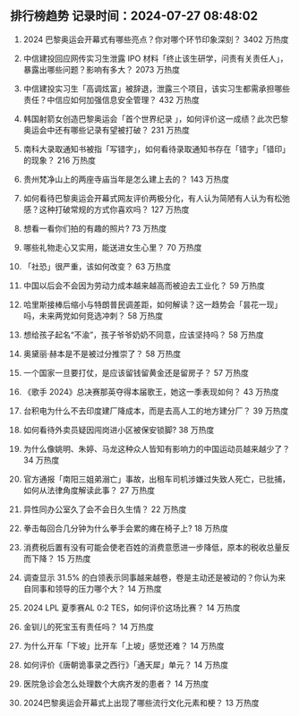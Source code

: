 
## 排行榜趋势 记录时间：2024-07-27 08:48:02
  
  1. 2024 巴黎奥运会开幕式有哪些亮点？你对哪个环节印象深刻？ 3402 万热度
    
  2. 中信建投回应网传实习生泄露 IPO 材料「终止该生研学，问责有关责任人」，暴露出哪些问题？影响有多大？ 2073 万热度
    
  3. 中信建投实习生「高调炫富」被辞退，泄露三个项目，该实习生都需承担哪些责任？中信应如何加强信息安全管理？ 432 万热度
    
  4. 韩国射箭女创造巴黎奥运会「首个世界纪录 」，如何评价这一成绩？此次巴黎奥运会中还有哪些记录有望被打破？ 231 万热度
    
  5. 南科大录取通知书被指「写错字」，如何看待录取通知书存在「错字」「错印」的现象？ 216 万热度
    
  6. 贵州梵净山上的两座寺庙当年是怎么建上去的？ 143 万热度
    
  7. 如何看待巴黎奥运会开幕式网友评价两极分化，有人认为简陋有人认为有松弛感？这种打破常规的方式你喜欢吗？ 127 万热度
    
  8. 想看一看你们拍的有趣的照片? 73 万热度
    
  9. 哪些礼物走心又实用，能送进女生心里？ 70 万热度
    
  10. 「社恐」很严重，该如何改变？ 63 万热度
    
  11. 中国以后会不会因为劳动力成本越来越高而被迫去工业化？ 59 万热度
    
  12. 哈里斯接棒后缩小与特朗普民调差距，如何解读？这一趋势会「昙花一现」吗，未来两党如何竞选冲刺？ 58 万热度
    
  13. 想给孩子起名“不渝”，孩子爷爷奶奶不同意，应该坚持吗？ 58 万热度
    
  14. 奥黛丽·赫本是不是被过分推崇了？ 58 万热度
    
  15. 一个国家一旦要打仗，是应该留钱留黄金还是留房子？ 57 万热度
    
  16. 《歌手 2024》总决赛那英夺得本届歌王，她这一季表现如何？ 43 万热度
    
  17. 台积电为什么不去印度建厂降成本，而是去高人工的地方建分厂？ 39 万热度
    
  18. 如何看待外卖员疑因闯岗进小区被保安锁脚? 38 万热度
    
  19. 为什么像姚明、朱婷、马龙这种众人皆知有影响力的中国运动员越来越少了？ 34 万热度
    
  20. 官方通报「南阳三姐弟溺亡」事故，出租车司机涉嫌过失致人死亡，已批捕，如何从法律角度解读此事？ 27 万热度
    
  21. 异性同办公室久了会不会日久生情？ 22 万热度
    
  22. 拳击每回合几分钟为什么拳手会累的瘫在椅子上? 18 万热度
    
  23. 消费税后置有没有可能会使老百姓的消费意愿进一步降低，原本的税收总量反而下降？ 15 万热度
    
  24. 调查显示 31.5% 的白领表示同事越来越卷，卷是主动还是被动的？你认为来自同事和领导的压力哪个大？ 14 万热度
    
  25. 2024 LPL 夏季赛AL 0:2 TES，如何评价这场比赛？ 14 万热度
    
  26. 金钏儿的死宝玉有责任吗？ 14 万热度
    
  27. 为什么开车「下坡」比开车「上坡」感觉还难？ 14 万热度
    
  28. 如何评价《唐朝诡事录之西行》「通天犀」单元？ 14 万热度
    
  29. 医院急诊会怎么处理数个大病齐发的患者？ 14 万热度
    
  30. 2024巴黎奥运会开幕式上出现了哪些流行文化元素和梗？ 13 万热度
    